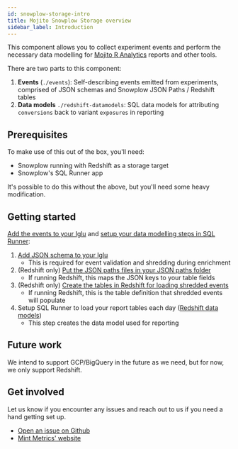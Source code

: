```yaml
---
id: snowplow-storage-intro
title: Mojito Snowplow Storage overview
sidebar_label: Introduction
---
```


This component allows you to collect experiment events and perform the necessary data modelling for [Mojito R Analytics](r-analytics-intro.md) reports and other tools. 

There are two parts to this component:

1. **Events** (```./events```): Self-describing events emitted from experiments, comprised of JSON schemas and Snowplow JSON Paths / Redshift tables
2. **Data models** ```./redshift-datamodels```: SQL data models for attributing ```conversions``` back to variant ```exposures``` in reporting


## Prerequisites

To make use of this out of the box, you'll need:

 - Snowplow running with Redshift as a storage target
 - Snowplow's SQL Runner app

It's possible to do this without the above, but you'll need some heavy modification.


## Getting started

[Add the events to your Iglu](https://discourse.snowplowanalytics.com/t/introductory-guide-to-creating-your-own-self-describing-events-and-contexts-tutorial/1377) and [setup your data modelling steps in SQL Runner](https://github.com/snowplow/sql-runner/wiki/Guide-for-analysts):

1. [Add JSON schema to your Iglu](https://github.com/mint-metrics/mojito-snowplow-storage/tree/master/events/jsonschema)
    - This is required for event validation and shredding during enrichment
2. (Redshift only) [Put the JSON paths files in your JSON paths folder](https://github.com/mint-metrics/mojito-snowplow-storage/tree/master/events/jsonpaths)
    - If running Redshift, this maps the JSON keys to your table fields
3. (Redshift only) [Create the tables in Redshift for loading shredded events](https://github.com/mint-metrics/mojito-snowplow-storage/tree/master/events/sql)
    - If running Redshift, this is the table definition that shredded events will populate
4. Setup SQL Runner to load your report tables each day ([Redshift data models](snowplow-storage-data-models.md))
    - This step creates the data model used for reporting

## Future work

We intend to support GCP/BigQuery in the future as we need, but for now, we only support Redshift.

## Get involved

Let us know if you encounter any issues and reach out to us if you need a hand getting set up.

* [Open an issue on Github](https://github.com/mint-metrics/mojito-snowplow-storage/issues/new)
* [Mint Metrics' website](https://mintmetrics.io/)
